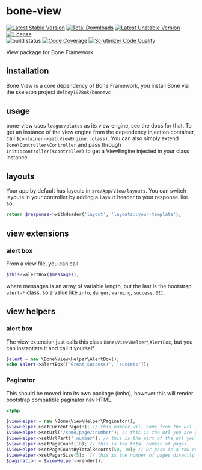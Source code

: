 # bone-view
[![Latest Stable Version](https://poser.pugx.org/delboy1978uk/bone-view/v/stable)](https://packagist.org/packages/delboy1978uk/bone-view) [![Total Downloads](https://poser.pugx.org/delboy1978uk/bone/downloads)](https://packagist.org/packages/delboy1978uk/bone) [![Latest Unstable Version](https://poser.pugx.org/delboy1978uk/bone-view/v/unstable)](https://packagist.org/packages/delboy1978uk/bone-view) [![License](https://poser.pugx.org/delboy1978uk/bone-view/license)](https://packagist.org/packages/delboy1978uk/bone-view)<br />
![build status](https://github.com/delboy1978uk/bone-router/actions/workflows/master.yml/badge.svg) [![Code Coverage](https://scrutinizer-ci.com/g/delboy1978uk/bone-view/badges/coverage.png?b=master)](https://scrutinizer-ci.com/g/delboy1978uk/bone-view/?branch=master) [![Scrutinizer Code Quality](https://scrutinizer-ci.com/g/delboy1978uk/bone-view/badges/quality-score.png?b=master)](https://scrutinizer-ci.com/g/delboy1978uk/bone-view/?branch=master)<br />

View package for Bone Framework
## installation
Bone View is a core dependency of Bone Framework, you install Bone via the skeleton project `delboy1978uk/bonemvc`
## usage
bone-view uses `league/plates` as its view engine, see the docs for that. To get an instance of the view engine from
the dependency injection container, call `$container->get(ViewEngine::class)`. You can also simply extend `Bone\Controller\Controller`
and pass through `Init::controller($controller)` to get a ViewEngine injected in your class instance.
## layouts
Your app by default has layouts in `src/App/View/layouts`. You can switch layouts in your controller by adding a 
`layout` header to your response like so:
```php
return $response->withHeader('layout', 'layouts::your-template');
```
## view extensions
### alert box
From a view file, you can call 
```php
$this->alertBox($messages);
```
 where messages is an array of variable length, but the last 
is the bootstrap `alert-*` class, so a value like `info`, `danger`, `warning`, `success`, etc.
## view helpers
### alert box
The view extension just calls this class `Bone\View\Helper\AlertBox`, but you can instantiate it and call it yourself.
```php
$alert = new \Bone\View\Helper\AlertBox();
echo $alert->alertBox(['Great success!', 'success']);
```
### Paginator
This should be moved into its own package (imho), however this will render bootstrap compatible paginator nav HTML.
```php
<?php

$viewHelper = new \Bone\View\Helper\Paginator();
$viewHelper->setCurrentPage(3); // this number will come from the url
$viewHelper->setUrl('/some/page/:number'); // this is the url you are generating
$viewHelper->setUrlPart(':number'); // this is the part of the url you will replace with the page number
$viewHelper->setPageCount(10); // this is the total number of pages
$viewHelper->setPageCountByTotalRecords(50, 10); // Or pass in a row count and num per page to set page count
$viewHelper->setPagerSize(5);  // this is the number of pages directly clickable in the generated pager
$pagination = $viewHelper->render();
``` 
